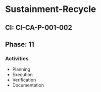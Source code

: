 # Sustainment-Recycle

## CI: CI-CA-P-001-002
## Phase: 11

### Activities
- Planning
- Execution
- Verification
- Documentation
